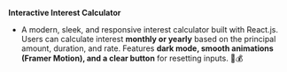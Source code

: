 **Interactive Interest Calculator** 
- A modern, sleek, and responsive interest calculator built with React.js. Users can calculate interest **monthly or yearly** based on the principal amount, duration, and rate. Features **dark mode, smooth animations (Framer Motion), and a clear button** for resetting inputs. 🚀💰